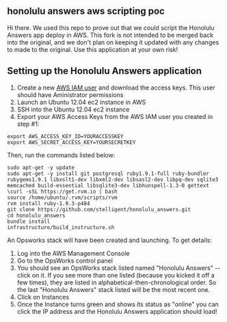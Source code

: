 ## honolulu answers aws scripting poc

Hi there. We used this repo to prove out that we could script the Honolulu Answers app deploy in AWS. This fork is not intended to be merged back into the original, and we don't plan on keeping it updated with any changes to made to the original. Use this application at your own risk!

## Setting up the Honolulu Answers application
1. Create a new [AWS IAM user](https://console.aws.amazon.com/iam/home) and download the access keys. This user should have Aministrator permissions
2. Launch an Ubuntu 12.04 ec2 instance in AWS
3. SSH into the Ubuntu 12.04 ec2 instance
4. Export your AWS Access Keys from the AWS IAM user you created in step #1:
```
export AWS_ACCESS_KEY_ID=YOURACCESSKEY
export AWS_SECRET_ACCESS_KEY=YOURSECRETKEY
```

Then, run the commands listed below:

```
sudo apt-get -y update
sudo apt-get -y install git postgresql ruby1.9.1-full ruby-bundler rubygems1.9.1 libxslt1-dev libxml2-dev libsasl2-dev libpq-dev sqlite3 memcached build-essential libsqlite3-dev libhunspell-1.3-0 gettext
\curl -sSL https://get.rvm.io | bash
source /home/ubuntu/.rvm/scripts/rvm
rvm install ruby-1.9.3-p484
git clone https://github.com/stelligent/honolulu_answers.git
cd honolulu_answers
bundle install
infrastructure/build_instructure.sh
```

An Opsworks stack will have been created and launching. To get details:

1. Log into the AWS Management Console
2. Go to the OpsWorks control panel
3. You should see an OpsWorks stack listed named "Honolulu Answers" -- click on it. If you see more than one listed (because you kicked it off a few times), they are listed in alphabetical-then-chronological order. So the last "Honolulu Answers" stack listed will be the most recent one.
4. Click on Instances
5. Once the Instance turns green and shows its status as "online" you can click the IP address and the Honolulu Answers application should load!

